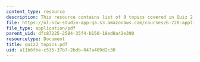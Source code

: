 ```yaml
---
content_type: resource
description: This resource contains list of 8 topics covered in Quiz 2.
file: https://ol-ocw-studio-app-qa.s3.amazonaws.com/courses/6-728-applied-quantum-and-statistical-physics-fall-2006/a11b6fbec53537b72bdb047a409d2c38_quiz2_topics.pdf
file_type: application/pdf
parent_uid: dfc87225-2584-35f4-b150-18ed8a42e390
resourcetype: Document
title: quiz2_topics.pdf
uid: a11b6fbe-c535-37b7-2bdb-047a409d2c38
---
```

